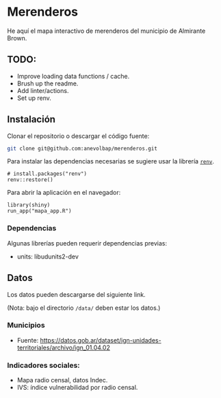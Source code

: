 # Merenderos

He aquí el mapa interactivo de merenderos del municipio de Almirante
Brown.

## TODO:

- Improve loading data functions / cache.
- Brush up the readme.
- Add linter/actions.
- Set up renv.

## Instalación 

Clonar el repositorio o descargar el código fuente:
``` bash
git clone git@github.com:anevolbap/merenderos.git
```

Para instalar las dependencias necesarias se sugiere usar la librería
[`renv`](https://rstudio.github.io/renv/articles/renv.html "renv").
``` rdoc
# install.packages("renv")
renv::restore()
```

Para abrir la aplicación en el navegador:
``` rdoc
library(shiny)
run_app("mapa_app.R")
```

### Dependencias 

Algunas librerías pueden requerir dependencias previas:
- units: libudunits2-dev

## Datos

Los datos pueden descargarse del siguiente link.

(Nota: bajo el directorio `/data/` deben estar los datos.)

### Municipios
- Fuente: https://datos.gob.ar/dataset/ign-unidades-territoriales/archivo/ign_01.04.02

### Indicadores sociales:

- Mapa radio censal, datos Indec.
- IVS: índice vulnerabilidad por radio censal.

